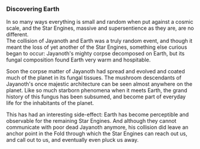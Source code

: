 ### Discovering Earth

In so many ways everything is small and random when put against a cosmic scale, and the Star Engines, massive and supersentience as they are, are no different.  
The collision of Jayanoth and Earth was a truly random event, and though it meant the loss of yet another of the Star Engines, something else curious began to occur: Jayanoth's mighty corpse decomposed on Earth, but its fungal composition found Earth very warm and hospitable.

Soon the corpse matter of Jayanoth had spread and evolved and coated much of the planet in its fungal tissues.  The mushroom descendants of Jayanoth's once majestic architecture can be seen almost anywhere on the planet.  Like so much starborn phenomena when it meets Earth, the grand history of this fungus has been subsumed, and become part of everyday life for the inhabitants of the planet.

This has had an interesting side-effect: Earth has become perceptible and observable for the remaining Star Engines.  And although they cannot communicate with poor dead Jayanoth anymore, his collision did leave an anchor point in the Fold through which the Star Engines can reach out us, and call out to us, and eventually even pluck us away.
